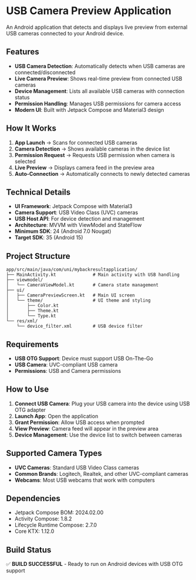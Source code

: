 # USB Camera Preview Application

An Android application that detects and displays live preview from external USB cameras connected to your Android device.

## Features

- **USB Camera Detection**: Automatically detects when USB cameras are connected/disconnected
- **Live Camera Preview**: Shows real-time preview from connected USB cameras
- **Device Management**: Lists all available USB cameras with connection status
- **Permission Handling**: Manages USB permissions for camera access
- **Modern UI**: Built with Jetpack Compose and Material3 design

## How It Works

1. **App Launch** → Scans for connected USB cameras
2. **Camera Detection** → Shows available cameras in the device list
3. **Permission Request** → Requests USB permission when camera is selected
4. **Live Preview** → Displays camera feed in the preview area
5. **Auto-Connection** → Automatically connects to newly detected cameras

## Technical Details

- **UI Framework**: Jetpack Compose with Material3
- **Camera Support**: USB Video Class (UVC) cameras
- **USB Host API**: For device detection and management
- **Architecture**: MVVM with ViewModel and StateFlow
- **Minimum SDK**: 24 (Android 7.0 Nougat)
- **Target SDK**: 35 (Android 15)

## Project Structure

```
app/src/main/java/com/uni/mybackresultapplication/
├── MainActivity.kt              # Main activity with USB handling
├── viewmodel/
│   └── CameraViewModel.kt       # Camera state management
├── ui/
│   ├── CameraPreviewScreen.kt   # Main UI screen
│   └── theme/                   # UI theme and styling
│       ├── Color.kt
│       ├── Theme.kt
│       └── Type.kt
└── res/xml/
    └── device_filter.xml        # USB device filter
```

## Requirements

- **USB OTG Support**: Device must support USB On-The-Go
- **USB Camera**: UVC-compliant USB camera
- **Permissions**: USB and Camera permissions

## How to Use

1. **Connect USB Camera**: Plug your USB camera into the device using USB OTG adapter
2. **Launch App**: Open the application
3. **Grant Permission**: Allow USB access when prompted
4. **View Preview**: Camera feed will appear in the preview area
5. **Device Management**: Use the device list to switch between cameras

## Supported Camera Types

- **UVC Cameras**: Standard USB Video Class cameras
- **Common Brands**: Logitech, Realtek, and other UVC-compliant cameras
- **Webcams**: Most USB webcams that work with computers

## Dependencies

- Jetpack Compose BOM: 2024.02.00
- Activity Compose: 1.8.2
- Lifecycle Runtime Compose: 2.7.0
- Core KTX: 1.12.0

## Build Status

✅ **BUILD SUCCESSFUL** - Ready to run on Android devices with USB OTG support
